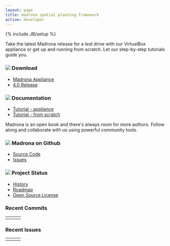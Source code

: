 ```yaml
---
layout: page
title: madrona spatial planning framework
active: developer
---
```

{% include JB/setup %}
<div class="row">
  <div class="span6">
    <div class="bugs developer">
      <div class="row">
        <div class="span6">
          <p>Take the latest Madrona release for a test drive with our VirtualBox appliance or get up and running from scratch.  Let our step-by-step tutorials guide you.</p>
        </div>
      </div>
      <div class="row">        
        <div class="span3">
            <div class="bug">
              <div class="row">
                <div class="header">
                  <h3>
                    <img  src="{{ BASE_PATH }}/assets/img/download.png"><span> Download</span>
                  </h3>
                </div>
                <div class="text">
                  <ul class="unstyled">
                    <li><a href="https://github.com/Ecotrust/madrona/wiki/Madrona-Virtual-Machine">Madrona Appliance</a></li>
                    <li><a href="https://github.com/Ecotrust/madrona/downloads">4.0 Release</a></li>
                  </ul>
                </div>
              </div>
            </div>
        </div>
        <div class="span3">
            <div class="bug">
              <div class="row">
                <div class="header">
                  <h3><img src="{{ BASE_PATH }}/assets/img/documentation.png"><span> Documentation</span></h3>
                </div>
                <div class="text">
                  <ul class="unstyled">
                    <li><a href="http://ecotrust.github.com/madrona/docs/tutorial_appgen.html">Tutorial - appliance</a></li>
                    <li><a href="http://ecotrust.github.com/madrona/docs/tutorial_scratch.html">Tutorial - from scratch</a></li>
                  </ul>
                </div>
              </div>
            </div>
        </div>
      </div>
      <div class="row">
        <div class="span6">
          <p>Madrona is an open book and there's always room for more authors.  Follow along and collaborate with us using powerful community tools.</p>
        </div>        
        <div class="span3">            
            <div class="bug">
              <div class="row">
                <div class="header">
                  <h3>
                    <img  src="{{ BASE_PATH }}/assets/img/github.png"><span> Madrona on Github</span>
                  </h3>
                </div>
                <div class="text">
                  <ul class="unstyled">
                    <li><a href="http://www.github.com/ecotrust/madrona">Source Code</a></li>
                    <li><a href="http://www.github.com/ecotrust/madrona/issues">Issues</a></li>
                  </ul>
                </div>
              </div>
            </div>
        </div>      
        <div class="span3">
            <div class="bug">
              <div class="row">
                <div class="header">
                  <h3><img src="{{ BASE_PATH }}/assets/img/hourglass.png"><span> Project Status</span></h3>
                </div>
                <div class="text">
                  <ul class="unstyled">
                    <li><a href="{{ BASE_PATH }}/experience/history.html">History</a></li>
                    <li><a href="{{ BASE_PATH }}/developer/roadmap.html">Roadmap</a></li>
                    <li><a href="{{ BASE_PATH }}/developer/roadmap.html">Open Source License</a></li>                                       
                  </ul>
                </div>
              </div>
            </div>
        </div>
      </div>
    </div>
    <div class="row">
      <div class="span6">
      </div>
    </div>
  </div>
  <div class="span6">
    <h3>Recent Commits</h3>
     <table id="commits-table" class="table table-striped table-condensed table-bordered">
      <tbody data-bind="foreach: $data">
        <tr class="commits-row" data-bind="attr: { 'data-content': commit.message }">
          <td><span data-bind="text: author.login"></span></td>
          <td><a data-bind="attr: { href: getCommitUrl(url()) }"><span data-bind="text: commit.message"></span></a></td>
          <td><span data-bind="text: formatDate(commit.author.date())"></span></td>
        </tr>
      </tbody>
    </table>
    <h3>Recent Issues</h3>
     <table id="issues-table" class="table table-striped table-condensed table-bordered">
      <tbody data-bind="foreach: $data">
        <tr class="issue-row" data-bind="attr: { 'data-content': body, 'data-original-title': 'Issue Text' }">
          <td><span data-bind="text: user.login"></span></td>
          <td><a data-bind="attr: { href: html_url } "><span data-bind="text: title"></span></a></td>
          <td><span data-bind="text: formatDate(updated_at())"></span></td>
        </tr>
      </tbody>
    </table>
   </div>
</div>


<script>
var viewModel = {};

window.getCommitUrl = function(url) {
  var base = 'https://github.com/Ecotrust/madrona/commit/',
      urlParts = url.split('/');
      return base + urlParts[urlParts.length-1];
}

window.formatDate = function(dateString) {
  var date = new Date(Date.parse(dateString));
  return [ date.getMonth() + 1, date.getDate(), date.getFullYear()].join('/');
}


$(document).ready(function () {
  var popoverOptions = {
    placement: 'bottom',
    html: true
  }
  
  $.ajax({
    url: 'https://api.github.com/repos/ecotrust/madrona/commits?per_page=5',
    method: 'GET',
    dataType: 'jsonp',
    success: function (res) {
      viewModel.commits = ko.mapping.fromJS(res.data);
      ko.applyBindings(viewModel.commits, document.getElementById('commits-table'));
      // $(".commits-row").popover(popoverOptions);
    }});
  $.ajax({
    url: 'https://api.github.com/repos/ecotrust/madrona/issues?per_page=5',
    method: 'GET',
    dataType: 'jsonp',
    success: function (res) {
      viewModel.issues = ko.mapping.fromJS(res.data);
      ko.applyBindings(viewModel.issues, document.getElementById('issues-table'));
      $(".issue-row").popover(popoverOptions);

    }});


})
</script>